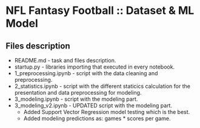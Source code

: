 # NFL Fantasy Football :: Dataset & ML Model

## Files description

- README.md - task and files description.
- startup.py - libraries importing that executed in every notebook.
- 1_preprocessing.ipynb - script with the data cleaning and preprocessing.
- 2_statistics.ipynb - script with the different staticics calculation for the presentation and data preprocessing for modeling.
- 3_modeling.ipynb - script with the modeling part.
- 3_modeling_v2.ipynb - UPDATED script with the modeling part. 
    - Added Support Vector Regression model testing which is the best.
    - Added modeling predictions as: games * scores per game.